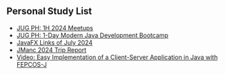 ## Personal Study List
<!-- BLOG-POST-LIST:START -->
- [JUG PH: 1H 2024 Meetups](https://foojay.io/today/jug-ph-1h-2024-meetups/)
- [JUG PH: 1-Day Modern Java Development Bootcamp](https://foojay.io/today/jug-ph-1-day-modern-java-development-bootcamp/)
- [JavaFX Links of July 2024](https://foojay.io/today/javafx-links-of-july-2024/)
- [JManc 2024 Trip Report](https://foojay.io/today/jmanc-2024-trip-report/)
- [Video: Easy Implementation of a Client-Server Application in Java with FEPCOS-J](https://foojay.io/today/fuchs-2024-video-fepcos_j-client-server-application-in-java/)
<!-- BLOG-POST-LIST:END -->  
